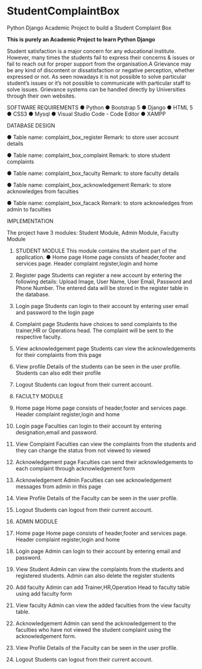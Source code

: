 # StudentComplaintBox
Python Django Academic Project to build a Student Complaint Box

**This is purely an Academic Project to learn Python Django**

Student satisfaction is a major concern for any educational institute. However, many times
the students fail to express their concerns & issues or fail to reach out for proper support from
the organisation.A Grievance may be any kind of discontent or dissatisfaction or negative perception, whether
expressed or not. As seen nowadays it is not possible to solve particular student’s issues or it’s
not possible to communicate with particular staff to solve issues. Grievance systems can be
handled directly by Universities through their own websites.

SOFTWARE REQUIREMENTS
● Python
● Bootstrap 5
● Django
● HTML 5
● CSS3
● Mysql
● Visual Studio Code - Code Editor
● XAMPP

DATABASE DESIGN

● Table name: complaint_box_register
  Remark: to store user account details

● Table name: complaint_box_complaint
  Remark: to store student complaints

● Table name: complaint_box_faculty
  Remark: to store faculty details

● Table name: complaint_box_acknowledgement
  Remark: to store acknowledges from faculties

● Table name: complaint_box_facack
 Remark: to store acknowledges from admin to faculties

IMPLEMENTATION

The project have 3 modules: Student Module, Admin Module, Faculty Module
1. STUDENT MODULE
This module contains the student part of the application.
  ● Home page
  Home page consists of header,footer and services page. Header complaint
  register,login and home
  2. Register page
  Students can register a new account by entering the following details:
  Upload Image, User Name, User Email, Password and Phone Number. The
  entered data will be stored in the register table in the database.
  3. Login page
  Students can login to their account by entering user email and password to the
  login page
  4. Complaint page
  Students have choices to send complaints to the trainer,HR or Operations
  head. The complaint will be sent to the respective faculty.
  5. View acknowledgement page
  Students can view the acknowledgements for their complaints from this page
  6. View profile
  Details of the students can be seen in the user profile. Students can also edit
  their profile
  7. Logout
  Students can logout from their current account.

2. FACULTY MODULE
  1. Home page
  Home page consists of header,footer and services page. Header complaint
  register,login and home
  2. Login page
  Faculties can login to their account by entering designation,email and
  password.
  3. View Complaint
  Faculties can view the complaints from the students and they can change the
  status from not viewed to viewed
  4. Acknowledgement page
  Faculties can send their acknowledgements to each complaint through
  acknowledgement form
  5. Acknowledgement Admin
  Faculties can see acknowledgement messages from admin in this page
  6. View Profile
  Details of the Faculty can be seen in the user profile.
  7. Logout
  Students can logout from their current account.

3. ADMIN MODULE
  1. Home page
  Home page consists of header,footer and services page. Header complaint
  register,login and home
  2. Login page
  Admin can login to their account by entering email and password.
  3. View Student
  Admin can view the complaints from the students and registered students.
  Admin can also delete the register students
  4. Add faculty
  Admin can add Trainer,HR,Operation Head to faculty table using add faculty
  form
  5. View faculty
  Admin can view the added faculties from the view faculty table.
  6. Acknowledgement
  Admin can send the acknowledgement to the faculties who have not viewed
  the student complaint using the acknowledgement form.
  7. View Profile
  Details of the Faculty can be seen in the user profile.
  8. Logout
  Students can logout from their current account.



